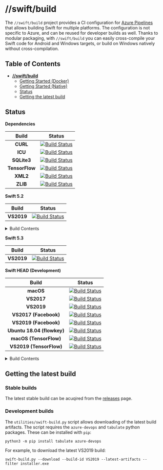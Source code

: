 # **//swift/build**

The `//swift/build` project provides a CI configuration for [Azure 
Pipelines](https://azure.microsoft.com/en-us/services/devops/pipelines/) that allows 
building Swift for multiple platforms. The configuration is not specific to Azure, 
and can be reused for developer builds as well. Thanks to modular packaging, with 
`//swift/build` you can easily cross-compile your Swift code for Android and Windows 
targets, or build on Windows natively without cross-compilation.

## Table of Contents

- [**//swift/build**](#--swift-build---)
  * [Getting Started (Docker)](docs/GettingStartedDocker.md)
  * [Getting Started (Native)](docs/GettingStartedWindows.md)
  * [Status](#status)
  * [Getting the latest build](#Getting-the-latest-build)

## Status

**Dependencies**

| Build | Status |
| :-: | --- |
| **CURL** | [![Build Status](https://compnerd.visualstudio.com/swift-build/_apis/build/status/CURL?branchName=main)](https://compnerd.visualstudio.com/swift-build/_build/latest?definitionId=11&branchName=main) |
| **ICU** | [![Build Status](https://compnerd.visualstudio.com/swift-build/_apis/build/status/ICU?branchName=main)](https://compnerd.visualstudio.com/swift-build/_build/latest?definitionId=9&branchName=main) |
| **SQLite3** | [![Build Status](https://compnerd.visualstudio.com/swift-build/_apis/build/status/SQLite?branchName=main)](https://compnerd.visualstudio.com/swift-build/_build/latest?definitionId=12&branchName=main) |
| **TensorFlow** | [![Build Status](https://dev.azure.com/compnerd/swift-build/_apis/build/status/tensorflow?branchName=main)](https://dev.azure.com/compnerd/swift-build/_build/latest?definitionId=44&branchName=main) |
| **XML2** | [![Build Status](https://compnerd.visualstudio.com/swift-build/_apis/build/status/XML2?branchName=main)](https://compnerd.visualstudio.com/swift-build/_build/latest?definitionId=10&branchName=main) |
| **ZLIB** | [![Build Status](https://compnerd.visualstudio.com/swift-build/_apis/build/status/zlib?branchName=main)](https://compnerd.visualstudio.com/swift-build/_build/latest?definitionId=16&branchName=main) |

**Swift 5.2**

| Build | Status |
| :-: | --- |
| **VS2019** | [![Build Status](https://compnerd.visualstudio.com/swift-build/_apis/build/status/VS2019%20Swift%205.2?branchName=main)](https://compnerd.visualstudio.com/swift-build/_build/latest?definitionId=43&branchName=main) |

<details>
  <summary>Build Contents</summary>

  - **VS2019**
    - *Toolchain (llvm, clang, lld, lldb, swift)*
      - ARM64
      - x64
    - *Swift SDK for Android (swift, libdispatch, foundation, xctest)*
      - ARM
      - ARM64
      - x64
      - x86
    - *Swift SDK for Windows (swift, libdispatch, foundation, xctest)*
      - ARM
      - ARM64
      - x64
      - x86
 </details>

**Swift 5.3**

| Build | Status |
| :-: | --- |
| **VS2019** | [![Build Status](https://dev.azure.com/compnerd/swift-build/_apis/build/status/VS2019%205.3?branchName=main)](https://dev.azure.com/compnerd/swift-build/_build/latest?definitionId=53&branchName=main) |

**Swift HEAD (Development)**

| Build | Status |
| :-: | --- |
| **macOS** | [![Build Status](https://dev.azure.com/compnerd/swift-build/_apis/build/status/macOS?branchName=main)](https://dev.azure.com/compnerd/swift-build/_build/latest?definitionId=15&branchName=main) |
| **VS2017** | [![Build Status](https://dev.azure.com/compnerd/swift-build/_apis/build/status/VS2017?branchName=main)](https://dev.azure.com/compnerd/swift-build/_build/latest?definitionId=1&branchName=main) |
| **VS2019** | [![Build Status](https://dev.azure.com/compnerd/swift-build/_apis/build/status/VS2019?branchName=main)](https://dev.azure.com/compnerd/swift-build/_build/latest?definitionId=7&branchName=main) |
| **VS2017 (Facebook)** | [![Build Status](https://compnerd.visualstudio.com/swift-build/_apis/build/status/VS2017%20Swift%20(Facebook)?branchName=main)](https://compnerd.visualstudio.com/swift-build/_build/latest?definitionId=5&branchName=main) |
| **VS2019 (Facebook)** | [![Build Status](https://compnerd.visualstudio.com/swift-build/_apis/build/status/VS2019%20Swift%20(Facebook)?branchName=main)](https://compnerd.visualstudio.com/swift-build/_build/latest?definitionId=31&branchName=main) |
| **Ubuntu 18.04 (flowkey)** | [![Build Status](https://compnerd.visualstudio.com/swift-build/_apis/build/status/Ubuntu%2018.04%20(flowkey)?branchName=main)](https://compnerd.visualstudio.com/swift-build/_build/latest?definitionId=14&branchName=main) |
| **macOS (TensorFlow)** | [![Build Status](https://dev.azure.com/compnerd/swift-build/_apis/build/status/macOS%20Swift%20TensorFlow?branchName=main)](https://dev.azure.com/compnerd/swift-build/_build/latest?definitionId=47&branchName=main) |
| **VS2019 (TensorFlow)**| [![Build Status](https://dev.azure.com/compnerd/swift-build/_apis/build/status/VS2019%20Swift%20TensorFlow%20(Google)?branchName=main)](https://dev.azure.com/compnerd/swift-build/_build/latest?definitionId=46&branchName=main) |

<details>
  <summary>Build Contents</summary>

  - **macOS**
    - *Toolchain (llvm, clang, lld, lldb, swift)*
      - x64
    - *xctoolchain*
      - x64

  - **VS2017**
    - *Toolchain (llvm, clang, lld, lldb, swift)*
      - x64
  
  - **VS2019**
    - *Toolchain (llvm, clang, lld, lldb, swift)*
      - ARM64
      - x86
    - *Swift SDK for Android (swift, libdispatch, foundation, xctest)*
      - ARM
      - ARM64
      - x64
      - x86
    - *Swift SDK for Windows (swift, libdispatch, foundation, xctest)*
      - ARM
      - ARM64
      - x64
      - x86
    - *Swift Developer Tools (llbuild)*
      - ARM64
      - x64
    - *MSI*
      - Toolchain
        - x64

  - **VS2017 (Facebook)**
    - *Toolchain (llvm, clang, lld, lldb, swift)*
      - X64
    - *Swift SDK for Windows (swift, libdispatch, foundation, xctest)*
      - ARM
      - ARM64
      - x64
      - x86

  - **VS2019 (Facebook)**
    - *Toolchain (llvm, clang, lld, lldb, swift)*
      - x64
    - *Swift SDK for Windows (libdispatch, foundation, xctest)*
      - ARM
      - ARM64
      - x64
      - x86

  - **Ubuntu 18.04 (flowkey)**
    - *Toolchain (llvm, clang, lld, lldb, swift)*
      - x64
    - *Swift SDK for Linux (swift, libdispatch, foundation, xctest)*
      - x64
    - *Swift Developer Tools (llbuild, swift-package-manager)*
      - x64
    - *debian packages*
      - toolchain
        - x64
      - ICU
        - x64
      - Developer Tools
        - x64
      - SDK
        - Linux
</details>

## Getting the latest build

### Stable builds
The latest stable build can be acuqired from the [releases](https://github.com/compnerd/swift-build/releases) page.

### Development builds
The `utilities/swift-build.py` script allows downloading of the latest build artifacts. The script requires the `azure-devops` and `tabulate` python packages. These can be installed with `pip`:
```
python3 -m pip install tabulate azure-devops
```

For example, to download the latest VS2019 build:
```
swift-build.py --download --build-id VS2019 --latest-artifacts --filter installer.exe
```
